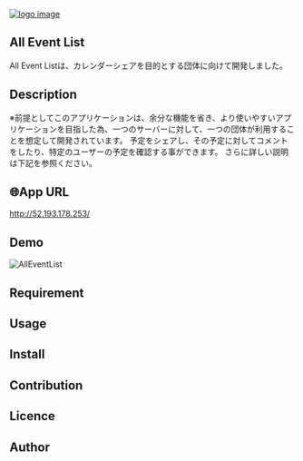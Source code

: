 [![logo image](https://user-images.githubusercontent.com/72126639/98492068-19415a80-227a-11eb-8145-ff3575b3ee82.png "AllEventList!!")](http://52.193.178.253/)

## All Event List
All Event Listは、カレンダーシェアを目的とする団体に向けて開発しました。

## Description
※前提としてこのアプリケーションは、余分な機能を省き、より使いやすいアプリケーションを目指した為、一つのサーバーに対して、一つの団体が利用することを想定して開発されています。
予定をシェアし、その予定に対してコメントをしたり、特定のユーザーの予定を確認する事ができます。
さらに詳しい説明は下記を参照ください。

## 🌐App URL
<http://52.193.178.253/>

## Demo
![AllEventList](https://i.gyazo.com/13f910a3b5f99f2d64931a7b016ef5b3.gif)

## Requirement

## Usage

## Install

## Contribution

## Licence

<!-- [MIT](https://github.com/tcnksm/tool/blob/master/LICENCE) -->

## Author

<!-- [tcnksm](https://github.com/tcnksm) -->
